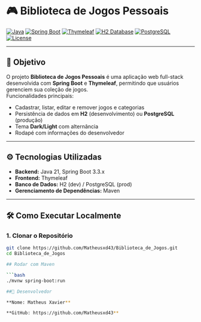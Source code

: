 # 🎮 Biblioteca de Jogos Pessoais

[![Java](https://img.shields.io/badge/Java-21-blue?logo=java)](https://www.java.com/)
[![Spring Boot](https://img.shields.io/badge/SpringBoot-3.3.x-brightgreen?logo=spring)](https://spring.io/projects/spring-boot)
[![Thymeleaf](https://img.shields.io/badge/Thymeleaf-3.1-orange?logo=thymeleaf)](https://www.thymeleaf.org/)
[![H2 Database](https://img.shields.io/badge/H2-Database-purple?logo=h2database)](https://www.h2database.com/)
[![PostgreSQL](https://img.shields.io/badge/PostgreSQL-15-blue?logo=postgresql)](https://www.postgresql.org/)
[![License](https://img.shields.io/badge/License-MIT-green)](LICENSE)

---

## 🎯 Objetivo

O projeto **Biblioteca de Jogos Pessoais** é uma aplicação web full-stack desenvolvida com **Spring Boot** e **Thymeleaf**, permitindo que usuários gerenciem sua coleção de jogos.  
Funcionalidades principais:

- Cadastrar, listar, editar e remover jogos e categorias  
- Persistência de dados em **H2** (desenvolvimento) ou **PostgreSQL** (produção)  
- Tema **Dark/Light** com alternância  
- Rodapé com informações do desenvolvedor  

---

## ⚙️ Tecnologias Utilizadas

- **Backend:** Java 21, Spring Boot 3.3.x  
- **Frontend:** Thymeleaf  
- **Banco de Dados:** H2 (dev) / PostgreSQL (prod)  
- **Gerenciamento de Dependências:** Maven  

---

## 🛠️ Como Executar Localmente

### 1. Clonar o Repositório

```bash
git clone https://github.com/Matheusxd43/Biblioteca_de_Jogos.git
cd Biblioteca_de_Jogos

## Rodar com Maven

```bash
./mvnw spring-boot:run

##👤 Desenvolvedor

**Nome: Matheus Xavier**

**GitHub: https://github.com/Matheusxd43**


